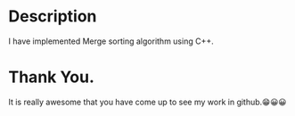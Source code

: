 # Description 
I have implemented Merge sorting algorithm using C++.

# Thank You.
It is really awesome that you have come up to see my work in github.😁😀😀